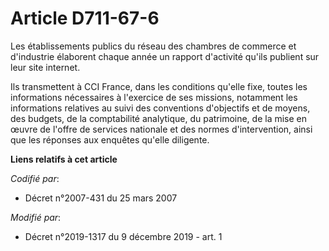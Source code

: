 # Article D711-67-6

Les établissements publics du réseau des chambres de commerce et d'industrie élaborent chaque année un rapport d'activité
qu'ils publient sur leur site internet.

Ils transmettent à CCI France, dans les conditions qu'elle fixe, toutes les informations nécessaires à l'exercice de ses
missions, notamment les informations relatives au suivi des conventions d'objectifs et de moyens, des budgets, de la
comptabilité analytique, du patrimoine, de la mise en œuvre de l'offre de services nationale et des normes d'intervention,
ainsi que les réponses aux enquêtes qu'elle diligente.

**Liens relatifs à cet article**

_Codifié par_:

  - Décret n°2007-431 du 25 mars 2007

_Modifié par_:

  - Décret n°2019-1317 du 9 décembre 2019 - art. 1
